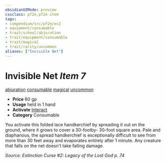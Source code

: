 ```yaml
---
obsidianUIMode: preview
cssclass: pf2e,pf2e-item
tags:
- compendium/src/pf2e/ec2
- equipment/consumable
- trait/school/abjuration
- trait/equipment/consumable
- trait/magical
- trait/rarity/uncommon
aliases: ["Invisible Net"]
---
```

# Invisible Net *Item 7*  
[abjuration](abjuration.md)  [consumable](consumable.md)  [magical](magical.md)  [uncommon](uncommon.md)  

- **Price** 60 gp
- **Usage** held in 1 hand
- **Activate** [Interact](interact.md)
- **Category** Consumable

You activate this folded lace handkerchief by spreading it out on the ground, where it grows to cover a 30-footby- 30-foot square area. Pale and diaphanous, the spread handkerchief is exceptionally difficult to see from more than 30 feet away and evaporates entirely after 1 minute. Any creature that falls on the net doesn't take falling damage.

*Source: Extinction Curse #2: Legacy of the Lost God p. 74*